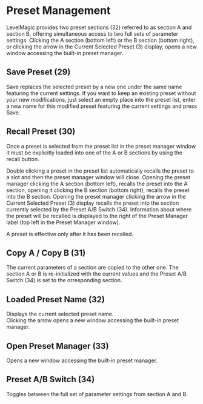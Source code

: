 # Preset Management

LevelMagic provides two preset sections (32) referred to as section A and section B, offering simultaneous access
to two full sets of parameter settings. Clicking the A section (bottom left) or the B section (bottom right), or clicking
the arrow in the Current Selected Preset (3) display, opens a new window accessing the built-in preset manager.

## Save Preset (29)
Save replaces the selected preset by a new one under the same name featuring the current settings. If you want to
keep an existing preset without your new modifications, just select an empty place into the preset list, enter a new
name for this modified preset featuring the current settings and press Save.

## Recall Preset (30)
Once a preset is selected from the preset list in the preset manager window it must be explicitly loaded into one of
the A or B sections by using the recall button.

Double clicking a preset in the preset list automatically recalls the preset to a slot and then the preset manager window will close. Opening the preset manager clicking the A section (bottom left), recalls the preset into the A section,
opening it clicking the B section (bottom right), recalls the preset into the B section. Opening the preset manager
clicking the arrow in the Current Selected Preset (3) display recalls the preset into the section currently selected
by the Preset A/B Switch (34). Information about where the preset will be recalled is displayed to the right of the
Preset Manager label (top left in the Preset Manager window).

A preset is effective only after it has been recalled.

## Copy A / Copy B (31)
The current parameters of a section are copied to the other one. The section A or B is re-initialized with the current
values and the Preset A/B Switch (34) is set to the orresponding section.

## Loaded Preset Name (32)
Displays the current selected preset name.  
Clicking the arrow opens a new window accessing the built-in preset manager.

## Open Preset Manager (33)
Opens a new window accessing the built-in preset manager.

## Preset A/B Switch (34)
Toggles between the full set of parameter settings from section A and B.

